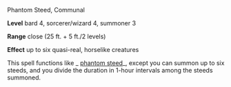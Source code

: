 Phantom Steed, Communal

**Level** bard 4, sorcerer/wizard 4, summoner 3

**Range** close (25 ft. + 5 ft./2 levels)

**Effect** up to six quasi-real, horselike creatures

This spell functions like _ [phantom steed](spells/phantomSteed.md#_phantom-steed)_, except you can summon up to six steeds, and you divide the duration in 1-hour intervals among the steeds summoned.

